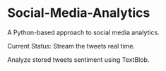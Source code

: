 # Social-Media-Analytics

A Python-based approach to social media analytics. 

Current Status: Stream the tweets real time.

Analyze stored tweets sentiment using TextBlob.
